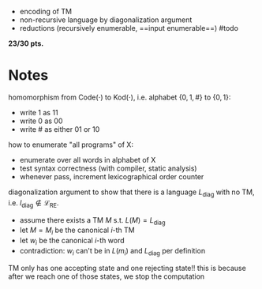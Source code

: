 
- encoding of TM
- non-recursive language by diagonalization argument
- reductions (recursively enumerable, ==input enumerable==) #todo 

**23/30 pts.**

# Notes

homomorphism from $\mathrm{Code(\cdot)}$ to $\mathrm{Kod}(\cdot)$, i.e. alphabet $\{ 0, 1, \# \}$ to $\{ 0,1 \}$:
- write $1$ as $11$
- write $0$ as $00$
- write $\#$ as either $01$ or $10$

how to enumerate "all programs" of X:
- enumerate over all words in alphabet of X
- test syntax correctness (with compiler, static analysis)
- whenever pass, increment lexicographical order counter

diagonalization argument to show that there is a language $L_{\text{diag}}$ with no TM, i.e. $l_{\text{diag}} \not\in \mathcal{L}_{\text{RE}}$.
- assume there exists a TM $M$ s.t. $L(M) = L_{\text{diag}}$
- let $M=M_{i}$ be the canonical $i$-th TM
- let $w_{i}$ be the canonical $i$-th word
- contradiction: $w_{i}$ can't be in $L(m_{i})$ and $L_{\text{diag}}$ per definition

TM only has one accepting state and one rejecting state!!
this is because after we reach one of those states, we stop the computation

